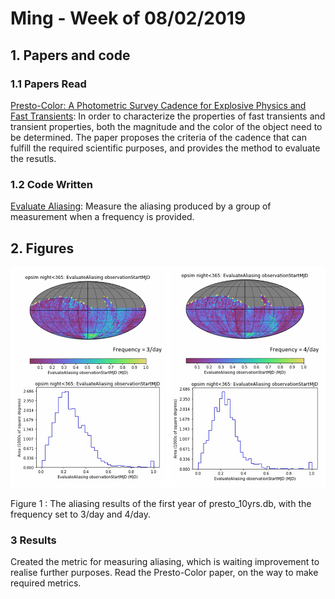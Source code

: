 # Ming - Week of 08/02/2019

## 1. Papers and code

### 1.1 Papers Read

[Presto-Color: A Photometric Survey Cadence for Explosive Physics and Fast Transients](https://iopscience.iop.org/article/10.1088/1538-3873/ab121a): 
In order to characterize the properties of fast transients and transient properties, both the magnitude and the color of 
the object need to be determined. The paper proposes the criteria of the cadence that can fulfill the required scientific purposes, 
and provides the method to evaluate the resutls. 

### 1.2 Code Written

[Evaluate Aliasing](https://github.com/lmptc/MAF/blob/master/Evaluate%20Aliasing.ipynb): 
Measure the aliasing produced by a group of measurement when a frequency is provided.

## 2. Figures

![](https://github.com/lmptc/WeeklyReport/blob/master/Images/0802.png?raw=true)

Figure 1 : The aliasing results of the first year of presto_10yrs.db, with the frequency set to 3/day and 4/day.

### 3 Results

Created the metric for measuring aliasing, which is waiting improvement to realise further purposes. Read the Presto-Color paper, 
on the way to make required metrics. 
